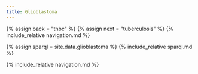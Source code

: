 ```yaml
---
title: Glioblastoma
---
```


{% assign back = "tnbc" %}
{% assign next = "tuberculosis" %}
{% include_relative navigation.md %}

{% assign sparql = site.data.glioblastoma  %}
{% include_relative sparql.md %}

{% include_relative navigation.md %}
